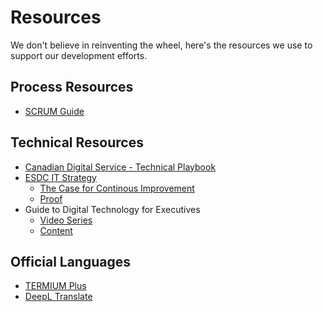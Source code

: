 # Resources

We don't believe in reinventing the wheel, here's the resources we use to support our development efforts.

## Process Resources
* [SCRUM Guide](https://www.scrumguides.org/scrum-guide.html)

## Technical Resources
* [Canadian Digital Service - Technical Playbook](https://cds-snc.github.io/technical-playbook-manuel-technique/)
* [ESDC IT Strategy](https://sara-sabr.github.io/ITStrategy/esdc-it-strategy.html)
  * [The Case for Continous Improvement](https://sara-sabr.github.io/ITStrategy/2019/10/15/case-continuous-improvement.html)
  * [Proof](https://sara-sabr.github.io/ITStrategy/2019/11/13/case-continuous-improvement-deeper-dive.html)
* Guide to Digital Technology for Executives
  * [Video Series](https://www.youtube.com/watch?v=T5SWWiOATt4&list=PL0xmTkOvLDzKiaRECryOxl_DbTo8phQcD)
  * [Content](https://github.com/ToferC/digital-for-executives)

## Official Languages
* [TERMIUM Plus](https://www.btb.termiumplus.gc.ca/tpv2alpha/alpha-eng.html?lang=eng)
* [DeepL Translate](https://www.deepl.com/en/translator)
